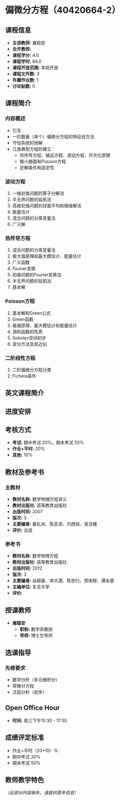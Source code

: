 # 偏微分方程（40420664-2）

## 课程信息

- **主讲教师:** 雍稳安
- **合开教师:** 
- **课程学分:** 4.0 
- **课程学时:** 64.0
- **课程开放范围:** 本班开放
- **课程文件数:** 3
- **布置作业数:** 1
- **讨论贴数:** 0

## 课程简介

### 内容概述

- 引言
- 一阶数量（单个）偏微分方程的特征线方法
- 守恒系统的弱解
- 几类典型方程的建立：
  - 热传导方程、输运方程、波动方程，齐次化原理
  - 极小曲面和Possion方程
  - 定解条件和适定性

### 波动方程

1. 一维初值问题的算子分解法
2. 半无界问题的延拓法
3. 高维初值问题的球面平均和降维解法
4. 能量估计
5. 混合问题的分离变量法
6. 广义解

### 热传导方程

1. 混合问题的分离变量法
2. 极大值原理和最大模估计、能量估计
3. 广义函数
4. Fourier变换
5. 初值问题的Fourier变换法
6. 半无界问题的延拓法
7. 基本解

### Poisson方程

1. 基本解和Green公式
2. Green函数
3. 极值原理，最大模估计和能量估计
4. 调和函数的性质
5. Sobolev空间初步
6. 变分方法及其近似

### 二阶线性方程

1. 二阶偏微分方程分类
2. Fichera条件

## 英文课程简介

## 进度安排

## 考核方式

- **考试:** 期中考试 20%，期末考试 50%
- **作业+平时:** 20%
- **其他:** 10%

## 教材及参考书

### 主教材

- **教材名称:** 数学物理方程讲义
- **教材出版社:** 高等教育出版社
- **出版时间:** 2007
- **版次:** 3
- **主要编者:** 姜礼尚、陈亚浙、刘西垣、易法槐
- **评价:** 合适

### 参考书

- **教材名称:** 数学物理方程
- **教材出版社:** 高等教育出版社
- **出版时间:** 2012
- **版次:** 3
- **主要编者:** 谷超豪、李大潜、陈恕行、郑宋穆、谭永基
- **主编单位:** 复旦大学
- **评价:** 

## 授课教师

- **雍稳安**
  - **职称:** 数学系教授
  - **导师:** 博士生导师

## 选课指导

### 先修要求

- 数学分析（多元微积分）
- 常微分方程
- 泛函分析（初步）

## Open Office Hour

- **时间:** 周三下午15:30 - 17:30

## 成绩评定标准

- 作业+平时（20+10）%
- 期中考试 20%
- 期末考试 50%

## 教师教学特色

*（此部分内容缺失，请提供更多信息）*